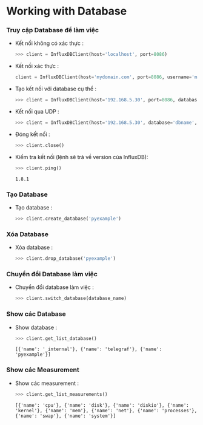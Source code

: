 # Working with Database
### **Truy cập Database để làm việc**
- Kết nối không có xác thực :
    ```py
    >>> client = InfluxDBClient(host='localhost', port=8086)
    ```
- Kết nối xác thực :
    ```py
    client = InfluxDBClient(host='mydomain.com', port=8086, username='myuser', password='mypass' ssl=True, verify_ssl=True)
    ```
- Tạo kết nối với database cụ thể :
    ```py
    >>> client = InfluxDBClient(host='192.168.5.30', port=8086, database='telegraf')
    ```
- Kết nối qua UDP :
    ```py
    >>> client = InfluxDBClient(host='192.168.5.30', database='dbname', use_udp=True, udp_port=4444)
    ```
- Đóng kết nối :
    ```py
    >>> client.close()
    ```
- Kiểm tra kết nối (lệnh sẽ trả về version của InfluxDB):
    ```py
    >>> client.ping()
    ```
    ```
    1.8.1
    ```
### **Tạo Database**
- Tạo database :
    ```py
    >>> client.create_database('pyexample')
    ```
### **Xóa Database**
- Xóa database :
    ```py
    >>> client.drop_database('pyexample')
    ```
### **Chuyển đổi Database làm việc**
- Chuyển đổi database làm việc :
    ```py
    >>> client.switch_database(database_name)
    ```
### **Show các Database**
- Show database :
    ```py
    >>> client.get_list_database()
    ```
    ```
    [{'name': '_internal'}, {'name': 'telegraf'}, {'name': 'pyexample'}]
    ```
### **Show các Measurement**
- Show các measurement :
    ```py
    >>> client.get_list_measurements()
    ```
    ```
    [{'name': 'cpu'}, {'name': 'disk'}, {'name': 'diskio'}, {'name': 'kernel'}, {'name': 'mem'}, {'name': 'net'}, {'name': 'processes'}, {'name': 'swap'}, {'name': 'system'}]
    ```

